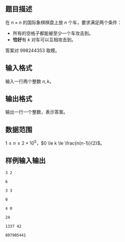 ## 题目描述

在 $n \times n$ 的国际象棋棋盘上放 $n$ 个车，要求满足两个条件：

- 所有的空格子都能被至少一个车攻击到。
- **恰好**有 $k$ 对车可以互相攻击到。

答案对 $998244353$ 取模。

## 输入格式

输入一行两个整数 $n,k$。

## 输出格式

输出一行一个整数，表示答案。

## 数据范围

$1\le n \le 2\times 10^5$，$0 \le k \le  \frac{n(n-1)}{2}$。

## 样例输入输出

```input1
3 2
```

```output1
6
```

```input2
3 3
```

```output2
0
```

```input3
4 0
```

```output3
24
```

```input4
1337 42
```

```output4
807905441
```